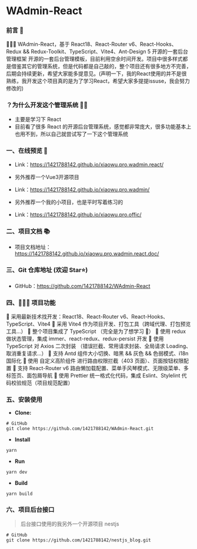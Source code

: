 # WAdmin-React

### 前言 📖

🚀🚀🚀 WAdmin-React，基于 React18、React-Router v6、React-Hooks、Redux && Redux-Toolkit、TypeScript、Vite4、Ant-Design 5 开源的一套后台管理框架 开源的一套后台管理模板，目前利用空余时间开发。项目中很多样式都是借鉴其它的管理系统，但是代码都是自己敲的，整个项目还有很多地方不完善，后期会持续更新，希望大家能多提意见。(声明一下，我的React使用的并不是很熟练，我开发这个项目真的是为了学习React，希望大家多提提issuse，我会努力修改的)

### ？为什么开发这个管理系统 🤷‍♂️

- 主要是学习下 React
- 目前看了很多 React 的开源后台管理系统，感觉都非常庞大，很多功能基本上也用不到，所以自己就尝试写了一下这个管理系统

### 一、在线预览 👀

- Link：https://1421788142.github.io/xiaowu.pro.wadmin.react/

- 另外推荐一个Vue3开源项目
- Link：https://1421788142.github.io/xiaowu.pro.wadmin/

- 另外推荐一个我的小项目，也是平时写着练习的
- Link：https://1421788142.github.io/xiaowu.pro.offic/

### 二、项目文档 📚

- 项目文档地址：https://1421788142.github.io/xiaowu.pro.wadmin.react.doc/

### 三、Git 仓库地址 (欢迎 Star⭐)

- GitHub：https://github.com/1421788142/WAdmin-React

### 四、🔨🔨🔨 项目功能

🚀 采用最新技术找开发：React18、React-Router v6、React-Hooks、TypeScript、Vite4
🚀 采用 Vite4 作为项目开发、打包工具（跨域代理、打包预览工具…）
🚀 整个项目集成了 TypeScript （完全是为了想学习 🤣）
🚀 使用 redux 做状态管理，集成 immer、react-redux、redux-persist 开发
🚀 使用 TypeScript 对 Axios 二次封装 （错误拦截、常用请求封装、全局请求 Loading、取消重复请求…）
🚀 支持 Antd 组件大小切换、暗黑 && 灰色 && 色弱模式、i18n 国际化
🚀 使用 自定义高阶组件 进行路由权限拦截（403 页面）、页面按钮权限配置
🚀 支持 React-Router v6 路由懒加载配置、菜单手风琴模式、无限级菜单、多标签页、面包屑导航
🚀 使用 Prettier 统一格式化代码，集成 Eslint、Stylelint 代码校验规范（项目规范配置）

### 五、安装使用

- **Clone:**

```
# GitHub
git clone https://github.com/1421788142/WAdmin-React.git
```

- **Install**

```
yarn
```

- **Run**
```
yarn dev
```

- **Build**
```
yarn build
```

### 六、项目后台接口
> 后台接口使用的我另外一个开源项目 nestjs

```
# GitHub
git clone https://github.com/1421788142/nestjs_blog.git
```
